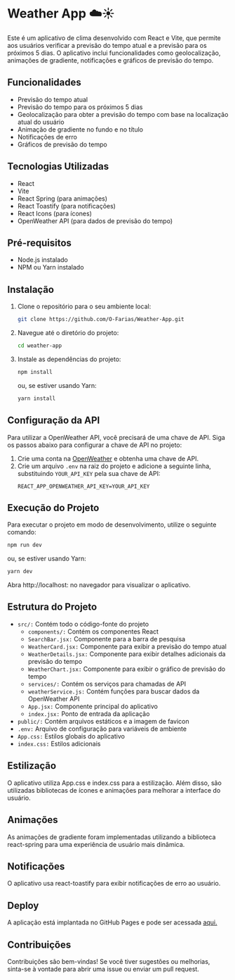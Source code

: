 # Weather App ☁️☀️

Este é um aplicativo de clima desenvolvido com React e Vite, que permite aos usuários verificar a previsão do tempo atual e a previsão para os próximos 5 dias. O aplicativo inclui funcionalidades como geolocalização, animações de gradiente, notificações e gráficos de previsão do tempo.

## Funcionalidades

- Previsão do tempo atual
- Previsão do tempo para os próximos 5 dias
- Geolocalização para obter a previsão do tempo com base na localização atual do usuário
- Animação de gradiente no fundo e no título
- Notificações de erro
- Gráficos de previsão do tempo

## Tecnologias Utilizadas

- React
- Vite
- React Spring (para animações)
- React Toastify (para notificações)
- React Icons (para ícones)
- OpenWeather API (para dados de previsão do tempo)

## Pré-requisitos

- Node.js instalado
- NPM ou Yarn instalado

## Instalação

1. Clone o repositório para o seu ambiente local:

   ```bash
   git clone https://github.com/O-Farias/Weather-App.git
   ```

2. Navegue até o diretório do projeto:

   ```bash
   cd weather-app
   ```

3. Instale as dependências do projeto:
   ```bash
   npm install
   ```
   ou, se estiver usando Yarn:
   ```bash
   yarn install
   ```

## Configuração da API

Para utilizar a OpenWeather API, você precisará de uma chave de API. Siga os passos abaixo para configurar a chave de API no projeto:

1. Crie uma conta na [OpenWeather](https://openweathermap.org/) e obtenha uma chave de API.
2. Crie um arquivo `.env` na raiz do projeto e adicione a seguinte linha, substituindo `YOUR_API_KEY` pela sua chave de API:
   ```env
   REACT_APP_OPENWEATHER_API_KEY=YOUR_API_KEY
   ```

## Execução do Projeto

Para executar o projeto em modo de desenvolvimento, utilize o seguinte comando:

```bash
npm run dev
```

ou, se estiver usando Yarn:

```bash
yarn dev
```

Abra http://localhost: no navegador para visualizar o aplicativo.

## Estrutura do Projeto

- `src/:` Contém todo o código-fonte do projeto
  - `components/:` Contém os componentes React
  - `SearchBar.jsx:` Componente para a barra de pesquisa
  - `WeatherCard.jsx:` Componente para exibir a previsão do tempo atual
  - `WeatherDetails.jsx:` Componente para exibir detalhes adicionais da previsão do tempo
  - `WeatherChart.jsx:` Componente para exibir o gráfico de previsão do tempo
  - `services/:` Contém os serviços para chamadas de API
  - `weatherService.js:` Contém funções para buscar dados da OpenWeather API
  - `App.jsx:` Componente principal do aplicativo
  - `index.jsx:` Ponto de entrada da aplicação
- `public/:` Contém arquivos estáticos e a imagem de favicon
- `.env:` Arquivo de configuração para variáveis de ambiente
- `App.css:` Estilos globais do aplicativo
- `index.css:` Estilos adicionais

## Estilização

O aplicativo utiliza App.css e index.css para a estilização. Além disso, são utilizadas bibliotecas de ícones e animações para melhorar a interface do usuário.

## Animações

As animações de gradiente foram implementadas utilizando a biblioteca react-spring para uma experiência de usuário mais dinâmica.

## Notificações

O aplicativo usa react-toastify para exibir notificações de erro ao usuário.

## Deploy

A aplicação está implantada no GitHub Pages e pode ser acessada [aqui.](https://o-farias.github.io/Weather-App/)

## Contribuições

Contribuições são bem-vindas! Se você tiver sugestões ou melhorias, sinta-se à vontade para abrir uma issue ou enviar um pull request.
